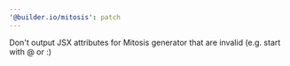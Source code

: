 ```yaml
---
'@builder.io/mitosis': patch
---
```


Don't output JSX attributes for Mitosis generator that are invalid (e.g. start with @ or :)
